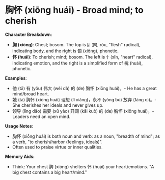 # **胸怀 (xiōng huái) - Broad mind; to cherish**

**Character Breakdown**:  
- **胸 (xiōng)**: Chest; bosom. The top is ⺼(肉, ròu, "flesh" radical), indicating body, and the right is 匈 (xiōng), phonetic.  
- **怀 (huái)**: To cherish; mind; bosom. The left is 忄(xīn, "heart" radical), indicating emotion, and the right is a simplified form of 槐 (huái), phonetic.

**Examples**:  
- 他 (tā) 有 (yǒu) 伟大 (wěi dà) 的 (de) 胸怀 (xiōng huái)。- He has a great mind/broad heart.  
- 她 (tā) 胸怀 (xiōng huái) 理想 (lǐ xiǎng)，永不 (yǒng bù) 放弃 (fàng qì)。- She cherishes her ideals and never gives up.  
- 领导 (lǐng dǎo) 需要 (xū yào) 开阔 (kāi kuò) 的 (de) 胸怀 (xiōng huái)。- Leaders need an open mind.

**Usage Notes**:  
- 胸怀 (xiōng huái) is both noun and verb: as a noun, "breadth of mind"; as a verb, "to cherish/harbor (feelings, ideals)".  
- Often used to praise virtue or inner qualities.

**Memory Aids**:  
- Think: Your chest 胸 (xiōng) shelters 怀 (huái) your heart/emotions. "A big chest contains a big heart/mind."